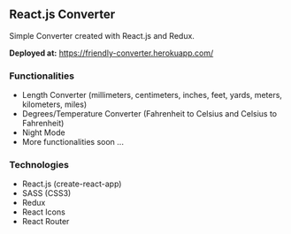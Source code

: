 ## React.js Converter

Simple Converter created with React.js and Redux.

**Deployed at:** https://friendly-converter.herokuapp.com/

### Functionalities

- Length Converter (millimeters, centimeters, inches, feet, yards, meters, kilometers, miles)
- Degrees/Temperature Converter (Fahrenheit to Celsius and Celsius to Fahrenheit)
- Night Mode
- More functionalities soon ...

### Technologies

- React.js (create-react-app)
- SASS (CSS3)
- Redux
- React Icons
- React Router
